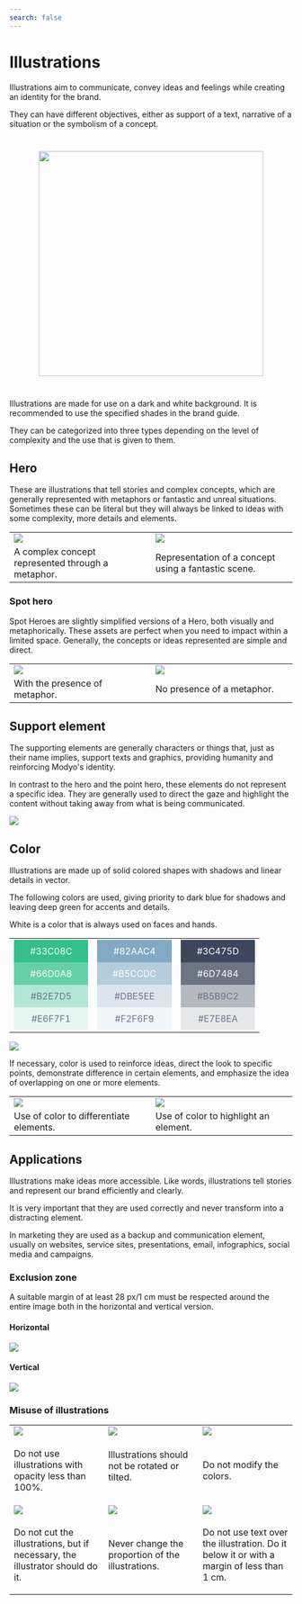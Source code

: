 ```yaml
---
search: false
---
```


# Illustrations

Illustrations aim to communicate, convey ideas and feelings while creating an identity for the brand.

They can have different objectives, either as support of a text, narrative of a situation or the symbolism of a concept.

<img src="/assets/img/brand/illustrations.jpg" style="margin: 40px auto; width: 400px; display: block;">

Illustrations are made for use on a dark and white background. It is recommended to use the specified shades in the brand guide.

They can be categorized into three types depending on the level of complexity and the use that is given to them.

## Hero

These are illustrations that tell stories and complex concepts, which are generally represented with metaphors or fantastic and unreal situations. Sometimes these can be literal but they will always be linked to ideas with some complexity, more details and elements.

<table>
<tr>
<td style="width: 50%;">
<img src="/assets/img/brand/ruta.jpg">
</td>
<td style="width: 50%;">
<img src="/assets/img/brand/candado.jpg">
</td>
</tr>
<tr>
<td style="width: 50%;">
A complex concept represented through a metaphor.
</td>
<td style="width: 50%;">
Representation of a concept using a fantastic scene.
</td>
</tr>
</table>

### Spot hero

Spot Heroes are slightly simplified versions of a Hero, both visually and metaphorically. These assets are perfect when you need to impact within a limited space. Generally, the concepts or ideas represented are simple and direct.

<table>
<tr>
<td style="width: 50%;">
<img src="/assets/img/brand/pago.png">
</td>
<td style="width: 50%;">
<img src="/assets/img/brand/unificado.png">
</td>
</tr>
<tr>
<td style="width: 50%;">
With the presence of metaphor.
</td>
<td style="width: 50%;">
No presence of a metaphor.
</td>
</tr>
</table>

## Support element

The supporting elements are generally characters or things that, just as their name implies, support texts and graphics, providing humanity and reinforcing Modyo's identity.

In contrast to the hero and the point hero, these elements do not represent a specific idea. They are generally used to direct the gaze and highlight the content without taking away from what is being communicated.

<img src="/assets/img/brand/support_element.png" style="margin-left: 0;">

## Color

Illustrations are made up of solid colored shapes with shadows and linear details in vector.

The following colors are used, giving priority to dark blue for shadows and leaving deep green for accents and details.

White is a color that is always used on faces and hands.

<table>
<tr>
<td style="width: 30%;">
<div style="display: flex;flex-direction: column;">
<span style="background: #33C08C;display: flex;color: white;padding: 10px 20px;justify-content:center;">#33C08C</span>
<span style="background: #66D0A8;display: flex;color: white;padding: 10px 20px;justify-content:center;">#66D0A8</span>
<span style="background: #B2E7D5;display: flex;color: #6D7484;padding: 10px 20px;justify-content:center;">#B2E7D5</span>
<span style="background: #E6F7F1;display: flex;color: #6D7484;padding: 10px 20px;justify-content:center;">#E6F7F1</span>
</div>
</td>
<td style="width: 30%;">
<div style="display: flex;flex-direction: column;">
<span style="background: #82AAC4;display: flex;color: white;padding: 10px 20px;justify-content:center;">#82AAC4</span>
<span style="background: #B5CCDC;display: flex;color: white;padding: 10px 20px;justify-content:center;">#B5CCDC</span>
<span style="background: #DBE5EE;display: flex;color: #6D7484;padding: 10px 20px;justify-content:center;">#DBE5EE</span>
<span style="background: #F2F6F9;display: flex;color: #6D7484;padding: 10px 20px;justify-content:center;">#F2F6F9</span>
</div>
</td>
<td style="width: 30%;">
<div style="display: flex;flex-direction: column;">
<span style="background: #3C475D;display: flex;color: white;padding: 10px 20px;justify-content:center;">#3C475D</span>
<span style="background: #6D7484;display: flex;color: white;padding: 10px 20px;justify-content:center;">#6D7484</span>
<span style="background: #B5B9C2;display: flex;color: #6D7484;padding: 10px 20px;justify-content:center;">#B5B9C2</span>
<span style="background: #E7E8EA;display: flex;color: #6D7484;padding: 10px 20px;justify-content:center;">#E7E8EA</span>
</div>
</td>
</tr>
</table>

<img src="/assets/img/brand/webinar.png" style="margin-left: 0;">

If necessary, color is used to reinforce ideas, direct the look to specific points, demonstrate difference in certain elements, and emphasize the idea of overlapping on one or more elements.

<table>
<tr>
<td style="width: 50%;">
<img src="/assets/img/brand/modular.png">
</td>
<td style="width: 50%;">
<img src="/assets/img/brand/exito.png">
</td>
</tr>
<tr>
<td style="width: 50%;">
Use of color to differentiate elements.
</td>
<td style="width: 50%;">
Use of color to highlight an element.
</td>
</tr>
</table>

## Applications

Illustrations make ideas more accessible. Like words, illustrations tell stories and represent our brand efficiently and clearly.

It is very important that they are used correctly and never transform into a distracting element.

In marketing they are used as a backup and communication element, usually on websites, service sites, presentations, email, infographics, social media and campaigns.

### Exclusion zone

A suitable margin of at least 28 px/1 cm must be respected around the entire image both in the horizontal and vertical version.

#### Horizontal

<img src="/assets/img/brand/horizontal.png" style="margin-left: 0;">

#### Vertical

<img src="/assets/img/brand/vertical.png" style="margin-left: 0;">

### Misuse of illustrations

<table>
<tr>
<td style="width:30%;">
<img src="/assets/img/brand/error6.png">
</td>
<td style="width:30%;">
<img src="/assets/img/brand/error2.png">
</td>
<td style="width:30%;">
<img src="/assets/img/brand/error3.png">
</td>
</tr>
<tr>
<td>
<p class="dont">Do not use illustrations with opacity less than 100%.</p>
</td>
<td>Illustrations should not be rotated or tilted.</p>
</td>
<td>
<p class="dont">Do not modify the colors.</p>
</td>
</tr>
<tr>
<td>
<img src="/assets/img/brand/error4.png">
</td>
<td>
<img src="/assets/img/brand/error1.png">
</td>
<td>
<img src="/assets/img/brand/error5.png">
</td>
</tr>
<tr>
<td>
<p class="dont">Do not cut the illustrations, but if necessary, the illustrator should do it.</p>
</td>
<td>
<p class="dont">Never change the proportion of the illustrations.</p>
</td>
<td>
<p class="dont">Do not use text over the illustration. Do it below it or with a margin of less than 1 cm.</p>
</td>
</tr>
</table>
